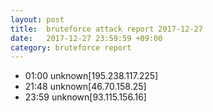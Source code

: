 ```yaml
---
layout: post
title:  bruteforce attack report 2017-12-27
date:   2017-12-27 23:59:59 +09:00
category: bruteforce report
---
```


* 01:00 unknown[195.238.117.225]
* 21:48 unknown[46.70.158.25]
* 23:59 unknown[93.115.156.16]
